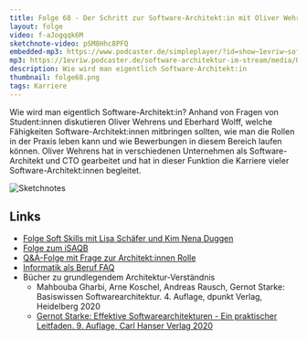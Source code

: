 ```yaml
---
title: Folge 68 - Der Schritt zur Software-Architekt:in mit Oliver Wehrens
layout: folge
video: f-aJogqqk6M
sketchnote-video: pSM8Hhc8PFQ
embedded-mp3: https://www.podcaster.de/simpleplayer/?id=show~1evriw~software-architektur-im-stream~pod-a2ca7bfa39953f7c362ca7cc19&v=1627366032
mp3: https://1evriw.podcaster.de/software-architektur-im-stream/media/OliverWehrensSchrittSoftwareArchitektin.mp3
description: Wie wird man eigentlich Software-Architekt:in
thumbnail: folge68.png
tags: Karriere
---
```


Wie wird man eigentlich Software-Architekt:in? Anhand von Fragen von
Student:innen diskutieren Oliver Wehrens und Eberhard Wolff, welche
Fähigkeiten Software-Architekt:innen mitbringen sollten, wie man die
Rollen in der Praxis leben kann und wie Bewerbungen in diesem Bereich
laufen können. Oliver Wehrens hat in verschiedenen Unternehmen als
Software-Architekt und CTO gearbeitet und hat in dieser Funktion die
Karriere vieler Software-Architekt:innen begleitet.

![Sketchnotes](/sketchnotes/folge68.jpg)

## Links

* [Folge Soft Skills mit Lisa Schäfer und Kim Nena
  Duggen](https://software-architektur.tv/2021/06/18/folge63.html)
* [Folge zum
  iSAQB](https://software-architektur.tv/2020/06/26/folge003.html)
* [Q&A-Folge mit Frage zur Architekt:innen
  Rolle](https://software-architektur.tv/2020/07/17/folge007.html)
* [Informatik als Beruf FAQ](https://github.com/ewolff/InformatikFAQ)
* Bücher zu grundlegendem Architektur-Verständnis
  * Mahbouba Gharbi, Arne Koschel, Andreas Rausch, Gernot Starke:
  Basiswissen Softwarearchitektur. 4. Auflage, dpunkt Verlag,
  Heidelberg 2020
  * [Gernot Starke: Effektive Softwarearchitekturen - Ein praktischer
    Leitfaden. 9. Auflage, Carl Hanser Verlag
    2020](https://esabuch.de)
	
